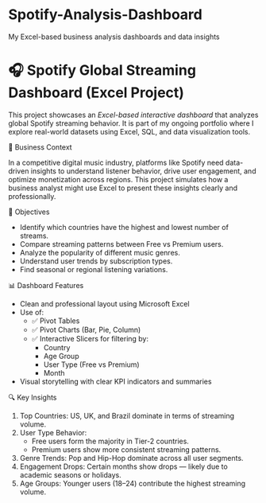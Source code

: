 # Spotify-Analysis-Dashboard
My Excel-based business analysis dashboards and data insights
# 🎧 Spotify Global Streaming Dashboard (Excel Project)

This project showcases an *Excel-based interactive dashboard* that analyzes global Spotify streaming behavior. It is part of my ongoing portfolio where I explore real-world datasets using Excel, SQL, and data visualization tools.

🧠 Business Context

In a competitive digital music industry, platforms like Spotify need data-driven insights to understand listener behavior, drive user engagement, and optimize monetization across regions. 
This project simulates how a business analyst might use Excel to present these insights clearly and professionally.

🎯 Objectives

- Identify which countries have the highest and lowest number of streams.
- Compare streaming patterns between Free vs Premium users.
- Analyze the popularity of different music genres.
- Understand user trends by subscription types.
- Find seasonal or regional listening variations.

📊 Dashboard Features
- Clean and professional layout using Microsoft Excel
- Use of:
  - ✅ Pivot Tables
  - ✅ Pivot Charts (Bar, Pie, Column)
  - ✅ Interactive Slicers for filtering by:
    - Country
    - Age Group
    - User Type (Free vs Premium)
    - Month
- Visual storytelling with clear KPI indicators and summaries

🔍 Key Insights

1. Top Countries: US, UK, and Brazil dominate in terms of streaming volume.
2. User Type Behavior:
   - Free users form the majority in Tier-2 countries.
   - Premium users show more consistent streaming patterns.
3. Genre Trends: Pop and Hip-Hop dominate across all user segments.
4. Engagement Drops: Certain months show drops — likely due to academic seasons or holidays.
5. Age Groups: Younger users (18–24) contribute the highest streaming volume.

